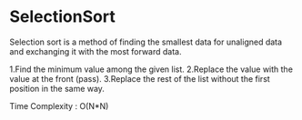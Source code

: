 # SelectionSort

Selection sort is a method of finding the smallest data for unaligned data and exchanging it with the most forward data.

1.Find the minimum value among the given list.
2.Replace the value with the value at the front (pass).
3.Replace the rest of the list without the first position in the same way.

Time Complexity : O(N*N)
